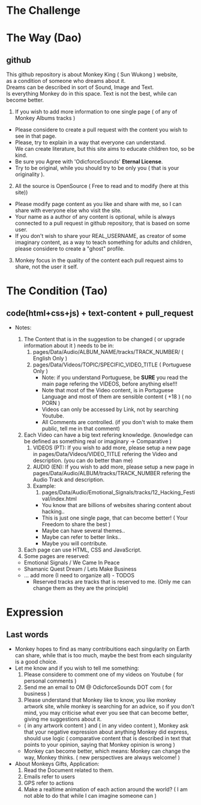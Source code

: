 # The Challenge

# The Way (Dao)

## github

This github repository is about Monkey King ( Sun Wukong ) website, <br>
as a condition of someone who dreams about it.<br>
Dreams can be described in sort of Sound, Image and Text.<br>
Is everything Monkey do in this space. Text is not the best, while can become better. <br>

1. If you wish to add more information to one single page ( of any of Monkey Albums tracks )

- Please considere to create a pull request with the content you wish to see in that page.<br>
- Please, try to explain in a way that everyone can understand. <br>
  We can create literature, but this site aims to educate children too, so be kind. <br>
- Be sure you Agree with 'OdicforceSounds' <b>Eternal License</b>. <br>
- Try to be original, while you should try to be only you ( that is your originality ).

2. All the source is OpenSource ( Free to read and to modify (here at this site))

- Please modify page content as you like and share with me, so I can share with everyone else who visit the site. <br>
- Your name as a author of any content is optional, while is always connected to a pull request in github repository, that is based on some user.
- If you don't wish to share your REAL_USERNAME, as creator of some imaginary content, as a way to teach something for adults and children, please considere to create a "ghost" profile.

3. Monkey focus in the quality of the content each pull request aims to share, not the user it self.

# The Condition (Tao)

## code(html+css+js) + text-content + pull_request

- Notes:

  1. The Content that is in the suggestion to be changed ( or upgrade information about it ) needs to be in:
     1. pages/Data/Audio/ALBUM_NAME/tracks/TRACK_NUMBER/ ( English Only )
     2. pages/Data/Videos/TOPIC/SPECIFIC_VIDEO_TITLE ( Portuguese Only )
        - Note: if you understand Portuguese, be <b>SURE</b> you read the main page refering the VIDEOS, before anything else!!!
        - Note that most of the Video content, is in Portuguese Language and most of them are sensible content ( +18 ) ( no PORN )
        - Videos can only be accessed by Link, not by searching Youtube.
        - All Comments are controlled. (if you don't wish to make them public, tell me in that comment)
  2. Each Video can have a big text refering knowledge. (knowledge can be defined as something real or imaginary -> Comparative )
     1. VIDEOS (PT): If you wish to add more, please setup a new page in pages/Data/Videos/VIDEO_TITLE refering the Video and description. (you can do better than me)
     2. AUDIO (EN): If you wish to add more, please setup a new page in pages/Data/Audio/ALBUM/tracks/TRACK_NUMBER refering the Audio Track and description.
     3. Example:
        1. pages/Data/Audio/Emotional_Signals/tracks/12_Hacking_Festival/index.html
        - You know that are billions of websites sharing content about hacking..
        - This is just one single page, that can become better! ( Your Freedom to share the best )
        - Maybe can have several themes..
        - Maybe can refer to better links..
        - Maybe you will contribute.
  3. Each page can use HTML, CSS and JavaScript.
  4. Some pages are reserved:

  - Emotional Signals / We Came In Peace
  - Shamanic Quest Dream / Lets Make Business
  - ... add more (I need to organize all) - TODOS
    - Reserved tracks are tracks that is reserved to me. (Only me can change them as they are the principle)

# Expression

## Last words

- Monkey hopes to find as many contribuitions each singularity on Earth can share, while that is too much, maybe the best from each singularity is a good choice.
- Let me know and if you wish to tell me something:
  1. Please considere to comment one of my videos on Youtube ( for personal comments )
  2. Send me an email to OM @ OdicforceSounds DOT com ( for business )
  3. Please understand that Monkey like to know, you like monkey artwork site, while monkey is searching for an advice, so if you don't mind, you may criticise what ever you see that can become better, giving me suggestions about it.
  - ( in any artwork content ) and ( in any video content ), Monkey ask that your negative expression about anything Monkey did express, should use logic ( comparative content that is described in text that points to your opinion, saying that Monkey opinion is wrong )
  - Monkey can become better, which means: Monkey can change the way, Monkey thinks. ( new perspectives are always welcome! )
- About Monkeys Gifts, Application:
  1. Read the Document related to them.
  2. Emails refer to users
  3. GPS refer to actions
  4. Make a realtime animation of each action around the world? ( I am not able to do that while I can imagine someone can )
